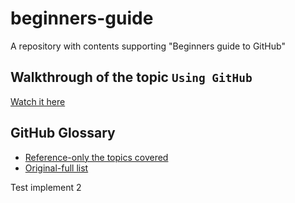 # beginners-guide
A repository with contents supporting "Beginners guide to GitHub"

## Walkthrough of the topic `Using GitHub`

[Watch it here](https://instructorsb.github.io/beginners-guide/walkthrough/index.html)

## GitHub Glossary

- [Reference-only the topics covered](https://github.com/sahelibasu23/beginners-guide/blob/main/walkthrough/glossary.md)
- [Original-full list](https://docs.github.com/en/get-started/quickstart/github-glossary)

Test implement 2

